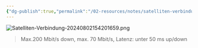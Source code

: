 ```yaml
---
{"dg-publish":true,"permalink":"/02-resources/notes/satelliten-verbindung/","tags":["hardware","netzwerk"],"noteIcon":"","updated":"2025-09-05T10:12:31.704+02:00"}
---
```


![Satelliten-Verbindung-20240802154201659.png](/img/user/02%20-%20RESOURCES/Files/IMG/Satelliten-Verbindung-20240802154201659.png)
>Max.200 Mbit/s down, max. 70 Mbit/s, Latenz: unter 50 ms up/down